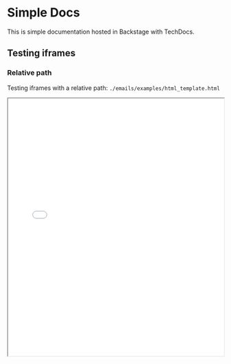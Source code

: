 # Simple Docs

This is simple documentation hosted in Backstage with TechDocs.

## Testing iframes

### Relative path
Testing iframes with a relative path:  `./emails/examples/html_template.html`

<iframe markdown="1" src="./emails/examples/html_template.html" height="600" width="100%"></iframe>
